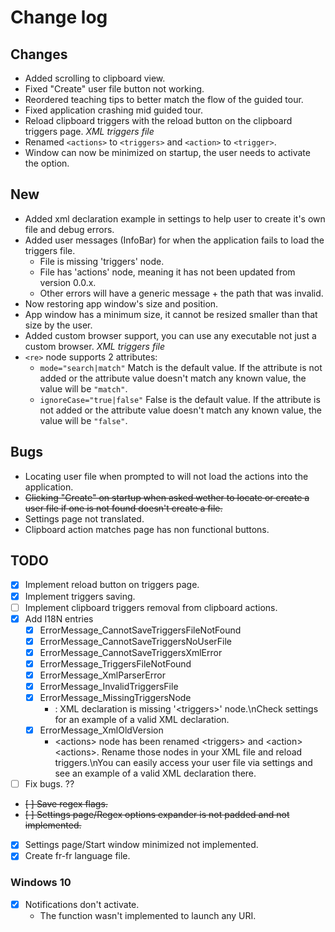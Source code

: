 # Change log
## Changes
- Added scrolling to clipboard view.
- Fixed "Create" user file button not working.
- Reordered teaching tips to better match the flow of the guided tour.
- Fixed application crashing mid guided tour.
- Reload clipboard triggers with the reload button on the clipboard triggers page.
*XML triggers file*
- Renamed `<actions>` to `<triggers>` and `<action>` to `<trigger>`.
- Window can now be minimized on startup, the user needs to activate the option.

## New
- Added xml declaration example in settings to help user to create it's own file and debug errors.
- Added user messages (InfoBar) for when the application fails to load the triggers file.
    - File is missing 'triggers' node.
    - File has 'actions' node, meaning it has not been updated from version 0.0.x.
    - Other errors will have a generic message + the path that was invalid.
- Now restoring app window's size and position.
- App window has a minimum size, it cannot be resized smaller than that size by the user.
- Added custom browser support, you can use any executable not just a custom browser.
*XML triggers file*
- `<re>` node supports 2 attributes:
    - `mode="search|match"` Match is the default value. If the attribute is not added or the attribute value doesn't match any known value, the value will be `"match"`.
    - `ignoreCase="true|false"` False is the default value. If the attribute is not added or the attribute value doesn't match any known value, the value will be `"false"`.

## Bugs
- Locating user file when prompted to will not load the actions into the application.
- ~~Clicking "Create" on startup when asked wether to locate or create a user file if one is not found doesn't create a file.~~
- Settings page not translated.
- Clipboard action matches page has non functional buttons.

## TODO
- [X] Implement reload button on triggers page.
- [X] Implement triggers saving.
- [ ] Implement clipboard triggers removal from clipboard actions.
- [X] Add I18N entries
    - [X] ErrorMessage_CannotSaveTriggersFileNotFound
    - [X] ErrorMessage_CannotSaveTriggersNoUserFile
    - [X] ErrorMessage_CannotSaveTriggersXmlError
    - [X] ErrorMessage_TriggersFileNotFound
    - [X] ErrorMessage_XmlParserError
    - [X] ErrorMessage_InvalidTriggersFile
    - [X] ErrorMessage_MissingTriggersNode
        - : XML declaration is missing '\<triggers>' node.\nCheck settings for an example of a valid XML declaration.
    - [X] ErrorMessage_XmlOldVersion
        - \<actions> node has been renamed \<triggers> and \<action> \<actions>. Rename those nodes in your XML file and reload triggers.\nYou can easily access your user file via settings and see an example of a valid XML declaration there.
- [ ] Fix bugs. ??
- ~~[ ] Save regex flags.~~
- ~~[ ] Settings page/Regex options expander is not padded and not implemented.~~
- [X] Settings page/Start window minimized not implemented.
- [X] Create fr-fr language file.

### Windows 10
- [x] Notifications don't activate.
    - The function wasn't implemented to launch any URI.